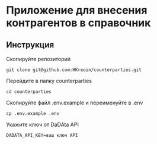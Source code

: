 # Приложение для внесения контрагентов в справочник

## Инструкция

Скопируйте репозиторий

```
git clone git@github.com:HKreoin/counterparties.git
```

Перейдите в папку counterparties

```
cd counterparties
```

Скопируйте файл .env.example и переименуйте в .env

```
cp .env.example .env
```

Укажите ключ от DaDAta API

```
DADATA_API_KEY=ваш ключ API
```
